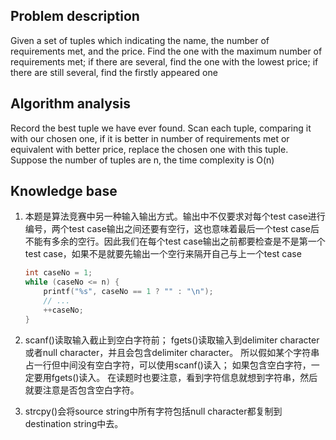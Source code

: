 ## Problem description

Given a set of tuples which indicating the name, the number of requirements met, and the price. Find the one with the maximum number of requirements met; if there are several, find the one with the lowest price; if there are still several, find the firstly appeared one

## Algorithm analysis

Record the best tuple we have ever found. Scan each tuple, comparing it with our chosen one, if it is better in number of requirements met or equivalent with better price, replace the chosen one with this tuple.
Suppose the number of tuples are n, the time complexity is O(n)

## Knowledge base

1. 本题是算法竞赛中另一种输入输出方式。输出中不仅要求对每个test case进行编号，两个test case输出之间还要有空行，这也意味着最后一个test case后不能有多余的空行。因此我们在每个test case输出之前都要检查是不是第一个test case，如果不是就要先输出一个空行来隔开自己与上一个test case

   ```c++
   int caseNo = 1;
   while (caseNo <= n) {
       printf("%s", caseNo == 1 ? "" : "\n");
       // ...
       ++caseNo;
   }
   ```

2. scanf()读取输入截止到空白字符前；
   fgets()读取输入到delimiter character或者null character，并且会包含delimiter character。
   所以假如某个字符串占一行但中间没有空白字符，可以使用scanf()读入；
   如果包含空白字符，一定要用fgets()读入。
   在读题时也要注意，看到字符信息就想到字符串，然后就要注意是否包含空白字符。
3. strcpy()会将source string中所有字符包括null character都复制到destination string中去。